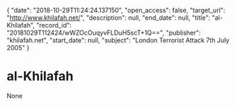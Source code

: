 {
  "date": "2018-10-29T11:24:24.137150", 
  "open_access": false, 
  "target_url": "http://www.khilafah.net/", 
  "description": null, 
  "end_date": null, 
  "title": "al-Khilafah", 
  "record_id": "20181029T112424/wWZOcOuqyvFLDuH5scT+1Q==", 
  "publisher": "khilafah.net", 
  "start_date": null, 
  "subject": "London Terrorist Attack 7th July 2005"
}

# al-Khilafah

None